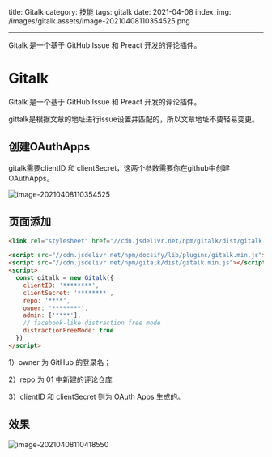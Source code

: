 title: Gitalk
category: 技能
tags: gitalk
date: 2021-04-08
index_img: /images/gitalk.assets/image-20210408110354525.png

---

Gitalk 是一个基于 GitHub Issue 和 Preact 开发的评论插件。

<!--more-->

# Gitalk
Gitalk 是一个基于 GitHub Issue 和 Preact 开发的评论插件。

gittalk是根据文章的地址进行issue设置并匹配的，所以文章地址不要轻易变更。

## 创建OAuthApps
gitalk需要clientID 和 clientSecret，这两个参数需要你在github中创建OAuthApps。

![image-20210408110354525](/images/gitalk.assets/image-20210408110354525.png)


## 页面添加
```html
<link rel="stylesheet" href="//cdn.jsdelivr.net/npm/gitalk/dist/gitalk.css">

<script src="//cdn.jsdelivr.net/npm/docsify/lib/plugins/gitalk.min.js"></script>
<script src="//cdn.jsdelivr.net/npm/gitalk/dist/gitalk.min.js"></script>
<script>
  const gitalk = new Gitalk({
    clientID: '********',
    clientSecret: '********',
    repo: '****',
    owner: '********',
    admin: ['****'],
    // facebook-like distraction free mode
    distractionFreeMode: true
  })
</script>
```
1）owner 为 GitHub 的登录名；

2）repo 为 01 中新建的评论仓库

3）clientID 和 clientSecret 则为 OAuth Apps 生成的。

## 效果

![image-20210408110418550](/images/gitalk.assets/image-20210408110418550.png)